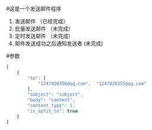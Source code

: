 #这是一个发送邮件程序
1. 发送邮件 （已经完成）
2. 批量发送邮件 （未完成）
3. 定时发送邮件 （未完成）
4. 邮件发送成功之后通知发送者 (未完成)

#参数
```javascript
[
    {
        "to": [
            "1247920356@qq.com",  "1247920355@qq.com"
        ],
        "subject": "subject",
        "body": "content",
        "content_type": 1,
        "is_split_to": true
    }
]
```

